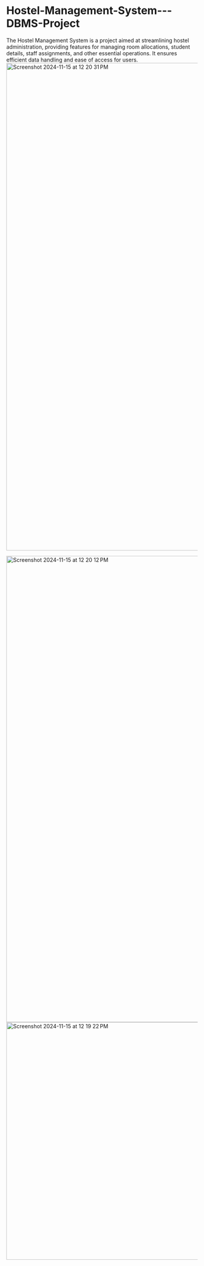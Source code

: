 # Hostel-Management-System---DBMS-Project
The Hostel Management System is a project aimed at streamlining hostel administration, providing features for managing room allocations, student details, staff assignments, and other essential operations. It ensures efficient data handling and ease of access for users.
<img width="1283" alt="Screenshot 2024-11-15 at 12 20 31 PM" src="https://github.com/user-attachments/assets/25f9abb4-29e1-44e6-a616-117a9de4f284">


<img width="1227" alt="Screenshot 2024-11-15 at 12 20 12 PM" src="https://github.com/user-attachments/assets/5ad5d89a-5c8c-4902-888e-624a4525d3bc">

<img width="625" alt="Screenshot 2024-11-15 at 12 19 22 PM" src="https://github.com/user-attachments/assets/93cc91ec-34d4-461b-aa3a-75eca05fa182">

